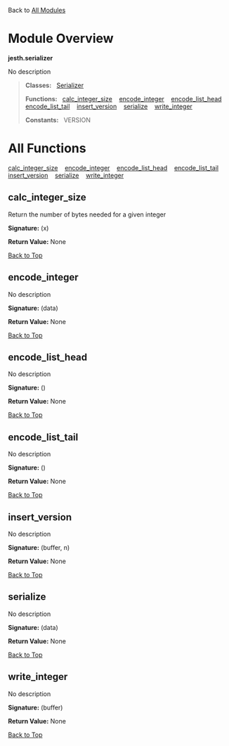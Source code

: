 Back to [All Modules](https://github.com/pyrustic/jesth/blob/master/docs/modules/README.md#readme)

# Module Overview

**jesth.serializer**
 
No description

> **Classes:** &nbsp; [Serializer](https://github.com/pyrustic/jesth/blob/master/docs/modules/content/jesth.serializer/content/classes/Serializer.md#class-serializer)
>
> **Functions:** &nbsp; [calc\_integer\_size](#calc_integer_size) &nbsp;&nbsp; [encode\_integer](#encode_integer) &nbsp;&nbsp; [encode\_list\_head](#encode_list_head) &nbsp;&nbsp; [encode\_list\_tail](#encode_list_tail) &nbsp;&nbsp; [insert\_version](#insert_version) &nbsp;&nbsp; [serialize](#serialize) &nbsp;&nbsp; [write\_integer](#write_integer)
>
> **Constants:** &nbsp; VERSION

# All Functions
[calc\_integer\_size](#calc_integer_size) &nbsp;&nbsp; [encode\_integer](#encode_integer) &nbsp;&nbsp; [encode\_list\_head](#encode_list_head) &nbsp;&nbsp; [encode\_list\_tail](#encode_list_tail) &nbsp;&nbsp; [insert\_version](#insert_version) &nbsp;&nbsp; [serialize](#serialize) &nbsp;&nbsp; [write\_integer](#write_integer)

## calc\_integer\_size
Return the number of bytes needed for a given integer



**Signature:** (x)





**Return Value:** None

[Back to Top](#module-overview)


## encode\_integer
No description



**Signature:** (data)





**Return Value:** None

[Back to Top](#module-overview)


## encode\_list\_head
No description



**Signature:** ()





**Return Value:** None

[Back to Top](#module-overview)


## encode\_list\_tail
No description



**Signature:** ()





**Return Value:** None

[Back to Top](#module-overview)


## insert\_version
No description



**Signature:** (buffer, n)





**Return Value:** None

[Back to Top](#module-overview)


## serialize
No description



**Signature:** (data)





**Return Value:** None

[Back to Top](#module-overview)


## write\_integer
No description



**Signature:** (buffer)





**Return Value:** None

[Back to Top](#module-overview)


